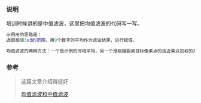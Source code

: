 ### 说明

培训时候讲的是中值滤波，这里把均值滤波的代码写一写。

```matlab
示例用的思路是：
选取相邻3x3的范围，用9个数字的平均作为滤波结果，进行赋值。

均值滤波的两种方法：一个是示例的邻域平均，另一个是根据距离目标像素点的远近乘以加权的系数，叫做加权平均，像高斯滤波就是如此。
```



### 参考

> 这篇文章介绍得挺好：
>
> [均值滤波和中值滤波](https://blog.csdn.net/u010552731/article/details/48162719)